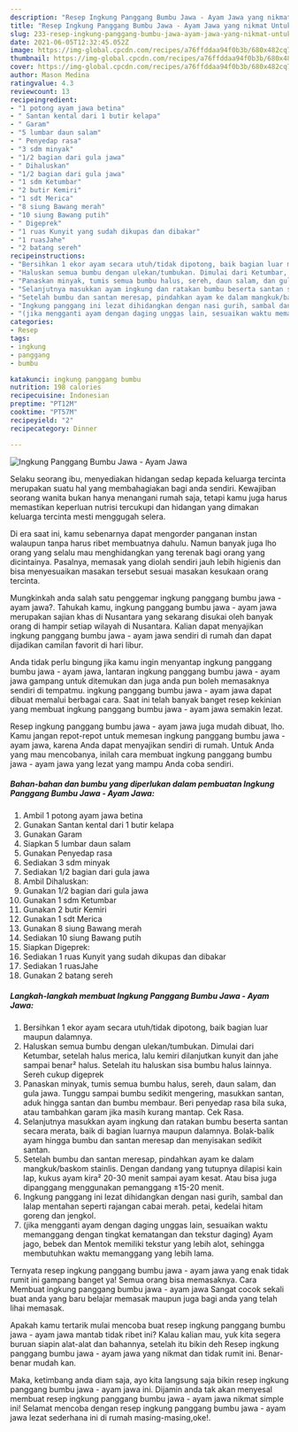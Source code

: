 ```yaml
---
description: "Resep Ingkung Panggang Bumbu Jawa - Ayam Jawa yang nikmat Untuk Jualan"
title: "Resep Ingkung Panggang Bumbu Jawa - Ayam Jawa yang nikmat Untuk Jualan"
slug: 233-resep-ingkung-panggang-bumbu-jawa-ayam-jawa-yang-nikmat-untuk-jualan
date: 2021-06-05T12:32:45.052Z
image: https://img-global.cpcdn.com/recipes/a76ffddaa94f0b3b/680x482cq70/ingkung-panggang-bumbu-jawa-ayam-jawa-foto-resep-utama.jpg
thumbnail: https://img-global.cpcdn.com/recipes/a76ffddaa94f0b3b/680x482cq70/ingkung-panggang-bumbu-jawa-ayam-jawa-foto-resep-utama.jpg
cover: https://img-global.cpcdn.com/recipes/a76ffddaa94f0b3b/680x482cq70/ingkung-panggang-bumbu-jawa-ayam-jawa-foto-resep-utama.jpg
author: Mason Medina
ratingvalue: 4.3
reviewcount: 13
recipeingredient:
- "1 potong ayam jawa betina"
- " Santan kental dari 1 butir kelapa"
- " Garam"
- "5 lumbar daun salam"
- " Penyedap rasa"
- "3 sdm minyak"
- "1/2 bagian dari gula jawa"
- " Dihaluskan"
- "1/2 bagian dari gula jawa"
- "1 sdm Ketumbar"
- "2 butir Kemiri"
- "1 sdt Merica"
- "8 siung Bawang merah"
- "10 siung Bawang putih"
- " Digeprek"
- "1 ruas Kunyit yang sudah dikupas dan dibakar"
- "1 ruasJahe"
- "2 batang sereh"
recipeinstructions:
- "Bersihkan 1 ekor ayam secara utuh/tidak dipotong, baik bagian luar maupun dalamnya."
- "Haluskan semua bumbu dengan ulekan/tumbukan. Dimulai dari Ketumbar, setelah halus merica, lalu kemiri dilanjutkan kunyit dan jahe sampai benar² halus. Setelah itu haluskan sisa bumbu halus lainnya. Sereh cukup digeprek"
- "Panaskan minyak, tumis semua bumbu halus, sereh, daun salam, dan gula jawa. Tunggu sampai bumbu sedikit mengering, masukkan santan, aduk hingga santan dan bumbu membaur. Beri penyedap rasa bila suka, atau tambahkan garam jika masih kurang mantap. Cek Rasa."
- "Selanjutnya masukkan ayam ingkung dan ratakan bumbu beserta santan secara merata, baik di bagian luarnya maupun dalamnya. Bolak-balik ayam hingga bumbu dan santan meresap dan menyisakan sedikit santan."
- "Setelah bumbu dan santan meresap, pindahkan ayam ke dalam mangkuk/baskom stainlis. Dengan dandang yang tutupnya dilapisi kain lap, kukus ayam kira² 20-30 menit sampai ayam kesat. Atau bisa juga dipanggang menggunakan pemanggang ±15-20 menit."
- "Ingkung panggang ini lezat dihidangkan dengan nasi gurih, sambal dan lalap mentahan seperti rajangan cabai merah. petai, kedelai hitam goreng dan jengkol."
- "(jika mengganti ayam dengan daging unggas lain, sesuaikan waktu memanggang dengan tingkat kematangan dan tekstur daging) Ayam jago, bebek dan Mentok memiliki tekstur yang lebih alot, sehingga membutuhkan waktu memanggang yang lebih lama."
categories:
- Resep
tags:
- ingkung
- panggang
- bumbu

katakunci: ingkung panggang bumbu 
nutrition: 198 calories
recipecuisine: Indonesian
preptime: "PT12M"
cooktime: "PT57M"
recipeyield: "2"
recipecategory: Dinner

---
```



![Ingkung Panggang Bumbu Jawa - Ayam Jawa](https://img-global.cpcdn.com/recipes/a76ffddaa94f0b3b/680x482cq70/ingkung-panggang-bumbu-jawa-ayam-jawa-foto-resep-utama.jpg)

Selaku seorang ibu, menyediakan hidangan sedap kepada keluarga tercinta merupakan suatu hal yang membahagiakan bagi anda sendiri. Kewajiban seorang  wanita bukan hanya menangani rumah saja, tetapi kamu juga harus memastikan keperluan nutrisi tercukupi dan hidangan yang dimakan keluarga tercinta mesti menggugah selera.

Di era  saat ini, kamu sebenarnya dapat mengorder panganan instan walaupun tanpa harus ribet membuatnya dahulu. Namun banyak juga lho orang yang selalu mau menghidangkan yang terenak bagi orang yang dicintainya. Pasalnya, memasak yang diolah sendiri jauh lebih higienis dan bisa menyesuaikan masakan tersebut sesuai masakan kesukaan orang tercinta. 



Mungkinkah anda salah satu penggemar ingkung panggang bumbu jawa - ayam jawa?. Tahukah kamu, ingkung panggang bumbu jawa - ayam jawa merupakan sajian khas di Nusantara yang sekarang disukai oleh banyak orang di hampir setiap wilayah di Nusantara. Kalian dapat menyajikan ingkung panggang bumbu jawa - ayam jawa sendiri di rumah dan dapat dijadikan camilan favorit di hari libur.

Anda tidak perlu bingung jika kamu ingin menyantap ingkung panggang bumbu jawa - ayam jawa, lantaran ingkung panggang bumbu jawa - ayam jawa gampang untuk ditemukan dan juga anda pun boleh memasaknya sendiri di tempatmu. ingkung panggang bumbu jawa - ayam jawa dapat dibuat memalui berbagai cara. Saat ini telah banyak banget resep kekinian yang membuat ingkung panggang bumbu jawa - ayam jawa semakin lezat.

Resep ingkung panggang bumbu jawa - ayam jawa juga mudah dibuat, lho. Kamu jangan repot-repot untuk memesan ingkung panggang bumbu jawa - ayam jawa, karena Anda dapat menyajikan sendiri di rumah. Untuk Anda yang mau mencobanya, inilah cara membuat ingkung panggang bumbu jawa - ayam jawa yang lezat yang mampu Anda coba sendiri.

<!--inarticleads1-->

##### Bahan-bahan dan bumbu yang diperlukan dalam pembuatan Ingkung Panggang Bumbu Jawa - Ayam Jawa:

1. Ambil 1 potong ayam jawa betina
1. Gunakan  Santan kental dari 1 butir kelapa
1. Gunakan  Garam
1. Siapkan 5 lumbar daun salam
1. Gunakan  Penyedap rasa
1. Sediakan 3 sdm minyak
1. Sediakan 1/2 bagian dari gula jawa
1. Ambil  Dihaluskan:
1. Gunakan 1/2 bagian dari gula jawa
1. Gunakan 1 sdm Ketumbar
1. Gunakan 2 butir Kemiri
1. Gunakan 1 sdt Merica
1. Gunakan 8 siung Bawang merah
1. Sediakan 10 siung Bawang putih
1. Siapkan  Digeprek:
1. Sediakan 1 ruas Kunyit yang sudah dikupas dan dibakar
1. Sediakan 1 ruasJahe
1. Gunakan 2 batang sereh




<!--inarticleads2-->

##### Langkah-langkah membuat Ingkung Panggang Bumbu Jawa - Ayam Jawa:

1. Bersihkan 1 ekor ayam secara utuh/tidak dipotong, baik bagian luar maupun dalamnya.
1. Haluskan semua bumbu dengan ulekan/tumbukan. Dimulai dari Ketumbar, setelah halus merica, lalu kemiri dilanjutkan kunyit dan jahe sampai benar² halus. Setelah itu haluskan sisa bumbu halus lainnya. Sereh cukup digeprek
1. Panaskan minyak, tumis semua bumbu halus, sereh, daun salam, dan gula jawa. Tunggu sampai bumbu sedikit mengering, masukkan santan, aduk hingga santan dan bumbu membaur. Beri penyedap rasa bila suka, atau tambahkan garam jika masih kurang mantap. Cek Rasa.
1. Selanjutnya masukkan ayam ingkung dan ratakan bumbu beserta santan secara merata, baik di bagian luarnya maupun dalamnya. Bolak-balik ayam hingga bumbu dan santan meresap dan menyisakan sedikit santan.
1. Setelah bumbu dan santan meresap, pindahkan ayam ke dalam mangkuk/baskom stainlis. Dengan dandang yang tutupnya dilapisi kain lap, kukus ayam kira² 20-30 menit sampai ayam kesat. Atau bisa juga dipanggang menggunakan pemanggang ±15-20 menit.
1. Ingkung panggang ini lezat dihidangkan dengan nasi gurih, sambal dan lalap mentahan seperti rajangan cabai merah. petai, kedelai hitam goreng dan jengkol.
1. (jika mengganti ayam dengan daging unggas lain, sesuaikan waktu memanggang dengan tingkat kematangan dan tekstur daging) Ayam jago, bebek dan Mentok memiliki tekstur yang lebih alot, sehingga membutuhkan waktu memanggang yang lebih lama.




Ternyata resep ingkung panggang bumbu jawa - ayam jawa yang enak tidak rumit ini gampang banget ya! Semua orang bisa memasaknya. Cara Membuat ingkung panggang bumbu jawa - ayam jawa Sangat cocok sekali buat anda yang baru belajar memasak maupun juga bagi anda yang telah lihai memasak.

Apakah kamu tertarik mulai mencoba buat resep ingkung panggang bumbu jawa - ayam jawa mantab tidak ribet ini? Kalau kalian mau, yuk kita segera buruan siapin alat-alat dan bahannya, setelah itu bikin deh Resep ingkung panggang bumbu jawa - ayam jawa yang nikmat dan tidak rumit ini. Benar-benar mudah kan. 

Maka, ketimbang anda diam saja, ayo kita langsung saja bikin resep ingkung panggang bumbu jawa - ayam jawa ini. Dijamin anda tak akan menyesal membuat resep ingkung panggang bumbu jawa - ayam jawa nikmat simple ini! Selamat mencoba dengan resep ingkung panggang bumbu jawa - ayam jawa lezat sederhana ini di rumah masing-masing,oke!.

